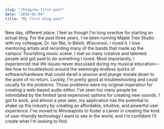 ```yaml
---
slug: "/blog/my-first-post"
date: "2019-05-04"
title: "My first blog post"
---
```

New day, different place. I feel as though I'm long overdue for starting an actual blog. For the past three years, I've been running Maple Tree Studio with my colleague, Dr. Ian Nie, in Beloit, Wisconsin. I loved it. I love mentoring artists and recording many of the bands that made up the campus’ flourishing music scene. I met so many creative and talented people and got paid to do something I loved. Most importantly, I experienced real life issues never discussed during my musical education—like how to troubleshoot around the seemingly endless quirks of software/hardware that could derail a session and plunge morale down to the point of no return. Luckily, I'm pretty good at troubleshooting and could usually fix the problems. Those problems were my original inspiration for creating a web-based audio editor. I’ve seen too many people be intimidated by the limited (and expensive) options for creating new sounds. I got to work, and almost a year later, my application has the potential to shake up the industry by creating an affordable, intuitive, and powerful user experience. I’ve moved to Minneapolis to foster a career in creating the kind of user-friendly technology I want to see in the world, and I'm confident I'll create what I'm looking to find.
